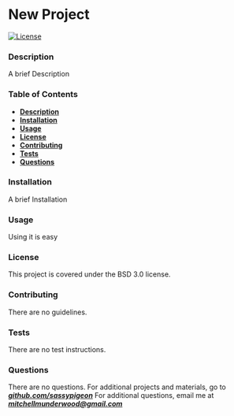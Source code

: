 # New Project 
[![License](https://img.shields.io/badge/License-BSD%203--Clause-blue.svg)](https://opensource.org/licenses/BSD-3-Clause) 
### Description 
 A brief Description 
### Table of Contents 
- [**Description**](#Description)    
- [**Installation**](#Installation)   
- [**Usage**](#Usage)    
- [**License**](#License)    
- [**Contributing**](#Contributing)    
- [**Tests**](#Tests)   
- [**Questions**](#Questions)
### Installation 
 A brief Installation 
### Usage 
 Using it is easy 
### License 
This project is covered under the BSD 3.0 license. 
### Contributing 
 There are no guidelines. 
### Tests 
 There are no test instructions. 
### Questions 
 There are no questions. 
For additional projects and materials, go to ***[github.com/sassypigeon](https://github.com/sassypigeon)*** 
For additional questions, email me at ***mitchellmunderwood@gmail.com*** 
